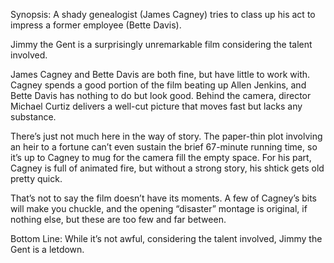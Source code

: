Synopsis: A shady genealogist (James Cagney) tries to class up his act to impress a former employee (Bette Davis).

Jimmy the Gent is a surprisingly unremarkable film considering the talent involved. 

James Cagney and Bette Davis are both fine, but have little to work with.  Cagney spends a good portion of the film beating up Allen Jenkins, and Bette Davis has nothing to do but look good.  Behind the camera, director Michael Curtiz delivers a well-cut picture that moves fast but lacks any substance.

There’s just not much here in the way of story.  The paper-thin plot involving an heir to a fortune can’t even sustain the brief 67-minute running time, so it’s up to Cagney to mug for the camera fill the empty space.  For his part, Cagney is full of animated fire, but without a strong story, his shtick gets old pretty quick.

That’s not to say the film doesn’t have its moments.  A few of Cagney’s bits will make you chuckle, and the opening “disaster” montage is original, if nothing else, but these are too few and far between.

Bottom Line: While it’s not awful, considering the talent involved, Jimmy the Gent is a letdown.